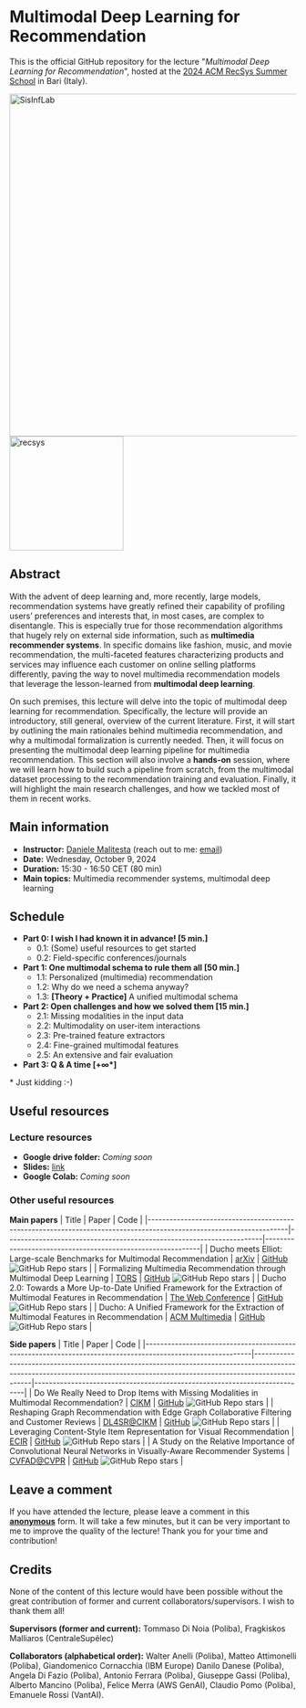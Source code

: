 # Multimodal Deep Learning for Recommendation

This is the official GitHub repository for the lecture "_Multimodal Deep Learning for Recommendation_", hosted at the [2024 ACM RecSys Summer School](https://acmrecsys.github.io/rsss2024/) in Bari (Italy).

<div>
  <img src="https://recsys.acm.org/wp-content/uploads/2023/11/RecSysBanner_1000_180.png" alt="SisInfLab" width="600">
  <img src="https://recsys.acm.org/wp-content/uploads/2020/07/Recsys-OG.png" alt="recsys" width="200">
</div>

## Abstract

With the advent of deep learning and, more recently, large models, recommendation systems have greatly refined their capability of profiling users’ preferences and interests that, in most cases, are complex to disentangle. This is especially true for those recommendation algorithms that hugely rely on external side information, such as **multimedia recommender systems**. In specific domains like fashion, music, and movie recommendation, the multi-faceted features characterizing products and services may influence each customer on online selling platforms differently, paving the way to novel multimedia recommendation models that leverage the lesson-learned from **multimodal deep learning**. 

On such premises, this lecture will delve into the topic of multimodal deep learning for recommendation. Specifically, the lecture will provide an introductory, still general, overview of the current literature. First, it will start by outlining the main rationales behind multimedia recommendation, and why a multimodal formalization is currently needed. Then, it will focus on presenting the multimodal deep learning pipeline for multimedia recommendation. This section will also involve a **hands-on** session, where we will learn how to build such a pipeline from scratch, from the multimodal dataset processing to the recommendation training and evaluation. Finally, it will highlight the main research challenges, and how we tackled most of them in recent works.

## Main information

* **Instructor:** [Daniele Malitesta](https://danielemalitesta.github.io/) (reach out to me: [email](mailto:d.malitesta@gmail.com))
* **Date:** Wednesday, October 9, 2024
* **Duration:** 15:30 - 16:50 CET (80 min)
* **Main topics:** Multimedia recommender systems, multimodal deep learning

## Schedule

* **Part 0: I wish I had known it in advance! [5 min.]**
  * 0.1: (Some) useful resources to get started
  * 0.2: Field-specific conferences/journals
* **Part 1: One multimodal schema to rule them all [50 min.]**
  * 1.1: Personalized (multimedia) recommendation
  * 1.2: Why do we need a schema anyway?
  * 1.3: **[Theory + Practice]** A unified multimodal schema
* **Part 2: Open challenges and how we solved them [15 min.]**
  * 2.1: Missing modalities in the input data
  * 2.2: Multimodality on user-item interactions
  * 2.3: Pre-trained feature extractors
  * 2.4: Fine-grained multimodal features
  * 2.5: An extensive and fair evaluation
* **Part 3: Q & A time [+∞\*]**

\* Just kidding :-) 

## Useful resources

### Lecture resources
* **Google drive folder:** _Coming soon_
* **Slides:** [link](https://github.com/danielemalitesta/Multimodal-DL-4-RecSys/blob/master/L14_Multimodal_Deep_Learning_for_Recommendation.pdf)
* **Google Colab:** _Coming soon_

### Other useful resources

**Main papers**
| Title                                                                                                              | Paper                                                                | Code                                                       |
|--------------------------------------------------------------------------------------------------------------------|----------------------------------------------------------------------|------------------------------------------------------------|
| Ducho meets Elliot: Large-scale Benchmarks for Multimodal Recommendation                                           | [arXiv](https://arxiv.org/abs/2409.15857)                            | [GitHub](https://github.com/sisinflab/Ducho-meets-Elliot) ![GitHub Repo stars](https://img.shields.io/github/stars/sisinflab/Ducho-meets-Elliot) |
| Formalizing Multimedia Recommendation through Multimodal Deep Learning                                             | [TORS](https://dl.acm.org/doi/10.1145/3662738)                       | [GitHub](https://github.com/sisinflab/Formal-MultiMod-Rec) ![GitHub Repo stars](https://img.shields.io/github/stars/sisinflab/Formal-MultiMod-Rec) |
| Ducho 2.0: Towards a More Up-to-Date Unified Framework for the Extraction of Multimodal Features in Recommendation | [The Web Conference](https://dl.acm.org/doi/10.1145/3589335.3651440) | [GitHub](https://github.com/sisinflab/Ducho)  ![GitHub Repo stars](https://img.shields.io/github/stars/sisinflab/Ducho)             |
| Ducho: A Unified Framework for the Extraction of Multimodal Features in Recommendation                             | [ACM Multimedia](https://dl.acm.org/doi/10.1145/3581783.3613458)     | [GitHub](https://github.com/sisinflab/Ducho)    ![GitHub Repo stars](https://img.shields.io/github/stars/sisinflab/Ducho)           |

**Side papers**
| Title                                                                                                     | Paper                                                                                                                                                                       | Code                                                                      |
|-----------------------------------------------------------------------------------------------------------|-----------------------------------------------------------------------------------------------------------------------------------------------------------------------------|---------------------------------------------------------------------------|
| Do We Really Need to Drop Items with Missing Modalities in Multimodal Recommendation?                     | [CIKM](https://arxiv.org/abs/2408.11767)                                                                                                                                    | [GitHub](https://github.com/sisinflab/Graph-Missing-Modalities)      ![GitHub Repo stars](https://img.shields.io/github/stars/sisinflab/Graph-Missing-Modalities)     |
| Reshaping Graph Recommendation with Edge Graph Collaborative Filtering and Customer Reviews               | [DL4SR@CIKM](https://ceur-ws.org/Vol-3317/Paper7.pdf)                                                                                                                       | [GitHub](https://github.com/sisinflab/Edge-Graph-Collaborative-Filtering) ![GitHub Repo stars](https://img.shields.io/github/stars/sisinflab/Edge-Graph-Collaborative-Filtering) |
| Leveraging Content-Style Item Representation for Visual Recommendation                                    | [ECIR](https://www.researchgate.net/publication/359723533_Leveraging_Content-Style_Item_Representation_for_Visual_Recommendation)                                          | [GitHub](https://github.com/sisinflab/Content-Style-VRSs)      ![GitHub Repo stars](https://img.shields.io/github/stars/sisinflab/Content-Style-VRSs)                        |
| A Study on the Relative Importance of Convolutional Neural Networks in Visually-Aware Recommender Systems | [CVFAD@CVPR](https://openaccess.thecvf.com/content/CVPR2021W/CVFAD/papers/Deldjoo_A_Study_on_the_Relative_Importance_of_Convolutional_Neural_Networks_CVPRW_2021_paper.pdf) | [GitHub](https://github.com/sisinflab/CNNs-in-VRSs)       ![GitHub Repo stars](https://img.shields.io/github/stars/sisinflab/CNNs-in-VRSs)                |

## Leave a comment
If you have attended the lecture, please leave a comment in this [**anonymous**](https://forms.gle/mEu79oy4YRtsL9g36) form. It will take a few minutes, but it can be very important to me to improve the quality of the lecture! Thank you for your time and contribution!

## Credits

None of the content of this lecture would have been possible without the great contribution of former and current collaborators/supervisors. I wish to thank them all!

**Supervisors (former and current):** Tommaso Di Noia (Poliba), Fragkiskos Malliaros (CentraleSupélec)

**Collaborators (alphabetical order):** Walter Anelli (Poliba), Matteo Attimonelli (Poliba), Giandomenico Cornacchia (IBM Europe) Danilo Danese (Poliba), Angela Di Fazio (Poliba), Antonio Ferrara (Poliba), Giuseppe Gassi (Poliba), Alberto Mancino (Poliba), Felice Merra (AWS GenAI), Claudio Pomo (Poliba), Emanuele Rossi (VantAI).
